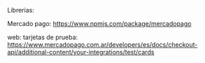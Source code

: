 
Librerias:

Mercado pago:
https://www.npmjs.com/package/mercadopago

web:
tarjetas de prueba:
https://www.mercadopago.com.ar/developers/es/docs/checkout-api/additional-content/your-integrations/test/cards
